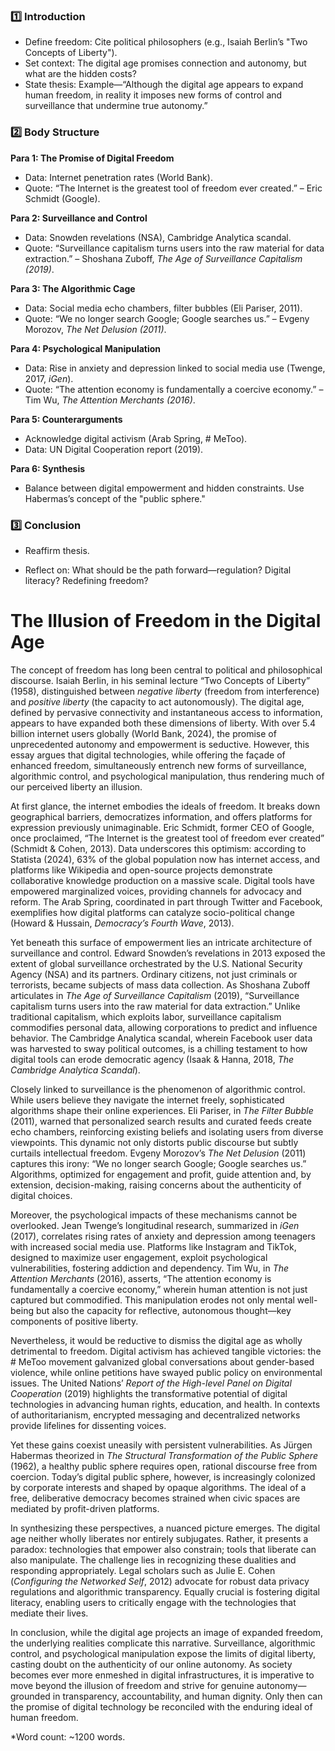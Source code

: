 ### 1️⃣ **Introduction**

- Define freedom: Cite political philosophers (e.g., Isaiah Berlin’s "Two Concepts of Liberty").
- Set context: The digital age promises connection and autonomy, but what are the hidden costs?
- State thesis: Example—“Although the digital age appears to expand human freedom, in reality it imposes new forms of control and surveillance that undermine true autonomy.”


### 2️⃣ **Body Structure**

**Para 1: The Promise of Digital Freedom**

- Data: Internet penetration rates (World Bank).
- Quote: “The Internet is the greatest tool of freedom ever created.” – Eric Schmidt (Google).

**Para 2: Surveillance and Control**

- Data: Snowden revelations (NSA), Cambridge Analytica scandal.
- Quote: “Surveillance capitalism turns users into the raw material for data extraction.” – Shoshana Zuboff, _The Age of Surveillance Capitalism (2019)_.

**Para 3: The Algorithmic Cage**

- Data: Social media echo chambers, filter bubbles (Eli Pariser, 2011).
- Quote: “We no longer search Google; Google searches us.” – Evgeny Morozov, _The Net Delusion (2011)_.

**Para 4: Psychological Manipulation**

- Data: Rise in anxiety and depression linked to social media use (Twenge, 2017, _iGen_).
- Quote: “The attention economy is fundamentally a coercive economy.” – Tim Wu, _The Attention Merchants (2016)_.

**Para 5: Counterarguments**

- Acknowledge digital activism (Arab Spring, # MeToo).
- Data: UN Digital Cooperation report (2019).

**Para 6: Synthesis**

- Balance between digital empowerment and hidden constraints. Use Habermas’s concept of the "public sphere."


### 3️⃣ **Conclusion**

- Reaffirm thesis.

- Reflect on: What should be the path forward—regulation? Digital literacy? Redefining freedom?


# **The Illusion of Freedom in the Digital Age**

The concept of freedom has long been central to political and philosophical discourse. Isaiah Berlin, in his seminal lecture “Two Concepts of Liberty” (1958), distinguished between _negative liberty_ (freedom from interference) and _positive liberty_ (the capacity to act autonomously). The digital age, defined by pervasive connectivity and instantaneous access to information, appears to have expanded both these dimensions of liberty. With over 5.4 billion internet users globally (World Bank, 2024), the promise of unprecedented autonomy and empowerment is seductive. However, this essay argues that digital technologies, while offering the façade of enhanced freedom, simultaneously entrench new forms of surveillance, algorithmic control, and psychological manipulation, thus rendering much of our perceived liberty an illusion.

At first glance, the internet embodies the ideals of freedom. It breaks down geographical barriers, democratizes information, and offers platforms for expression previously unimaginable. Eric Schmidt, former CEO of Google, once proclaimed, “The Internet is the greatest tool of freedom ever created” (Schmidt & Cohen, 2013). Data underscores this optimism: according to Statista (2024), 63% of the global population now has internet access, and platforms like Wikipedia and open-source projects demonstrate collaborative knowledge production on a massive scale. Digital tools have empowered marginalized voices, providing channels for advocacy and reform. The Arab Spring, coordinated in part through Twitter and Facebook, exemplifies how digital platforms can catalyze socio-political change (Howard & Hussain, _Democracy’s Fourth Wave_, 2013).

Yet beneath this surface of empowerment lies an intricate architecture of surveillance and control. Edward Snowden’s revelations in 2013 exposed the extent of global surveillance orchestrated by the U.S. National Security Agency (NSA) and its partners. Ordinary citizens, not just criminals or terrorists, became subjects of mass data collection. As Shoshana Zuboff articulates in _The Age of Surveillance Capitalism_ (2019), “Surveillance capitalism turns users into the raw material for data extraction.” Unlike traditional capitalism, which exploits labor, surveillance capitalism commodifies personal data, allowing corporations to predict and influence behavior. The Cambridge Analytica scandal, wherein Facebook user data was harvested to sway political outcomes, is a chilling testament to how digital tools can erode democratic agency (Isaak & Hanna, 2018, _The Cambridge Analytica Scandal_).

Closely linked to surveillance is the phenomenon of algorithmic control. While users believe they navigate the internet freely, sophisticated algorithms shape their online experiences. Eli Pariser, in _The Filter Bubble_ (2011), warned that personalized search results and curated feeds create echo chambers, reinforcing existing beliefs and isolating users from diverse viewpoints. This dynamic not only distorts public discourse but subtly curtails intellectual freedom. Evgeny Morozov’s _The Net Delusion_ (2011) captures this irony: “We no longer search Google; Google searches us.” Algorithms, optimized for engagement and profit, guide attention and, by extension, decision-making, raising concerns about the authenticity of digital choices.

Moreover, the psychological impacts of these mechanisms cannot be overlooked. Jean Twenge’s longitudinal research, summarized in _iGen_ (2017), correlates rising rates of anxiety and depression among teenagers with increased social media use. Platforms like Instagram and TikTok, designed to maximize user engagement, exploit psychological vulnerabilities, fostering addiction and dependency. Tim Wu, in _The Attention Merchants_ (2016), asserts, “The attention economy is fundamentally a coercive economy,” wherein human attention is not just captured but commodified. This manipulation erodes not only mental well-being but also the capacity for reflective, autonomous thought—key components of positive liberty.

Nevertheless, it would be reductive to dismiss the digital age as wholly detrimental to freedom. Digital activism has achieved tangible victories: the # MeToo movement galvanized global conversations about gender-based violence, while online petitions have swayed public policy on environmental issues. The United Nations’ _Report of the High-level Panel on Digital Cooperation_ (2019) highlights the transformative potential of digital technologies in advancing human rights, education, and health. In contexts of authoritarianism, encrypted messaging and decentralized networks provide lifelines for dissenting voices.

Yet these gains coexist uneasily with persistent vulnerabilities. As Jürgen Habermas theorized in _The Structural Transformation of the Public Sphere_ (1962), a healthy public sphere requires open, rational discourse free from coercion. Today’s digital public sphere, however, is increasingly colonized by corporate interests and shaped by opaque algorithms. The ideal of a free, deliberative democracy becomes strained when civic spaces are mediated by profit-driven platforms.

In synthesizing these perspectives, a nuanced picture emerges. The digital age neither wholly liberates nor entirely subjugates. Rather, it presents a paradox: technologies that empower also constrain; tools that liberate can also manipulate. The challenge lies in recognizing these dualities and responding appropriately. Legal scholars such as Julie E. Cohen (_Configuring the Networked Self_, 2012) advocate for robust data privacy regulations and algorithmic transparency. Equally crucial is fostering digital literacy, enabling users to critically engage with the technologies that mediate their lives.

In conclusion, while the digital age projects an image of expanded freedom, the underlying realities complicate this narrative. Surveillance, algorithmic control, and psychological manipulation expose the limits of digital liberty, casting doubt on the authenticity of our online autonomy. As society becomes ever more enmeshed in digital infrastructures, it is imperative to move beyond the illusion of freedom and strive for genuine autonomy—grounded in transparency, accountability, and human dignity. Only then can the promise of digital technology be reconciled with the enduring ideal of human freedom.


*Word count: ~1200 words.
